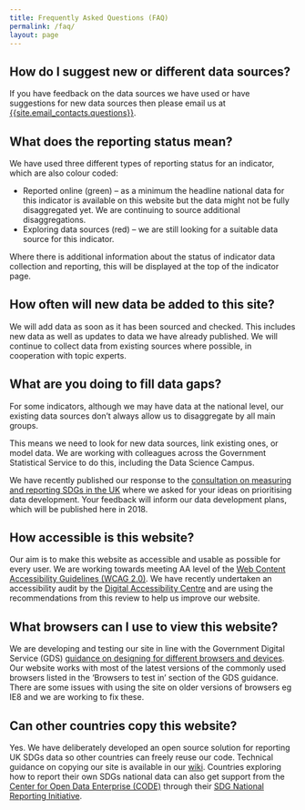 ```yaml
---
title: Frequently Asked Questions (FAQ)
permalink: /faq/
layout: page
---
```


## How do I suggest new or different data sources?
If you have feedback on the data sources we have used or have suggestions for new data sources then please email us at <a href="mailto:{{site.email_contacts.questions}}">{{site.email_contacts.questions}}</a>.

## What does the reporting status mean?
We have used three different types of reporting status for an indicator, which are also colour coded:

* Reported online (green) – as a minimum the headline national data for this indicator is available on this website but the data might not be fully disaggregated yet. We are continuing to source additional disaggregations.
* Exploring data sources (red) – we are still looking for a suitable data source for this indicator.

Where there is additional information about the status of indicator data collection and reporting, this will be displayed at the top of the indicator page.

## How often will new data be added to this site?
We will add data as soon as it has been sourced and checked. This includes new data as well as updates to data we have already published. We will continue to collect data from existing sources where possible, in cooperation with topic experts.

## What are you doing to fill data gaps?
For some indicators, although we may have data at the national level, our existing data sources don’t always allow us to disaggregate by all main groups.

This means we need to look for new data sources, link existing ones, or model data. We are working with colleagues across the Government Statistical Service to do this, including the Data Science Campus.

We have recently published our response to the [consultation on measuring and reporting SDGs in the UK](https://consultations.ons.gov.uk/sustainable-development-goals/ons-approach-to-measuring-reporting-sdgs-in-the-uk/) where we asked for your ideas on prioritising data development. Your feedback will inform our data development plans, which will be published here in 2018.

## How accessible is this website?
Our aim is to make this website as accessible and usable as possible for every user. We are working towards meeting AA level of the [Web Content Accessibility Guidelines (WCAG 2.0)](https://www.gov.uk/service-manual/helping-people-to-use-your-service/understanding-wcag-20). We have recently undertaken an accessibility audit by the [Digital Accessibility Centre](http://digitalaccessibilitycentre.org/) and are using the recommendations from this review to help us improve our website.

## What browsers can I use to view this website?
We are developing and testing our site in line with the Government Digital Service (GDS) [guidance on designing for different browsers and devices](https://www.gov.uk/service-manual/technology/designing-for-different-browsers-and-devices). Our website works with most of the latest versions of the commonly used browsers listed in the ‘Browsers to test in’ section of the GDS guidance. There are some issues with using the site on older versions of browsers eg IE8 and we are working to fix these.

## Can other countries copy this website?
Yes. We have deliberately developed an open source solution for reporting UK SDGs data so other countries can freely reuse our code. Technical guidance on copying our site is available in our [wiki](https://github.com/ONSdigital/sdg-indicators/wiki). Countries exploring how to report their own SDGs national data can also get support from the [Center for Open Data Enterprise (CODE)](http://www.opendataenterprise.org/) through their [SDG National Reporting Initiative](https://www.sdgreporting.org/).

<!-- DO NOT REMOVE ANYTHING BELOW THIS LINE -->
<script type='text/javascript'>
document.addEventListener("DOMContentLoaded", function () {
  $('#main-content h2').addClass('roleHeader');
	var headertitle= $("#main-content").text()
 	$('#main-content h2').attr({
	  'onClick': 'ga("send", "event", "FAQ", "Open FAQ heading", "'+ headertitle +'")',
 	  'tabindex': 0,
 	  'role': 'button'
 	});
 	$('.roleHeader').click(function () {
 	  $(this).nextUntil('h2').stop(true, true).slideToggle();
	 }).nextUntil('h2').hide();
	 $('.roleHeader').keypress(function (e) {
 	  if (e.which == 13) { // Enter key pressed
			   $(this).trigger('click');
		  }
	 });
})
 </script>
